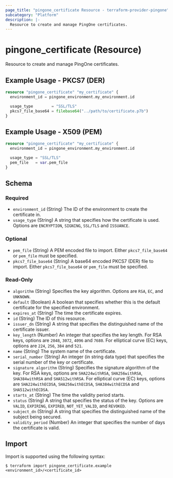 ```yaml
---
page_title: "pingone_certificate Resource - terraform-provider-pingone"
subcategory: "Platform"
description: |-
  Resource to create and manage PingOne certificates.
---
```


# pingone_certificate (Resource)

Resource to create and manage PingOne certificates.

## Example Usage - PKCS7 (DER)

```terraform
resource "pingone_certificate" "my_certificate" {
  environment_id = pingone_environment.my_environment.id

  usage_type        = "SSL/TLS"
  pkcs7_file_base64 = filebase64("../path/to/certificate.p7b")
}
```

## Example Usage - X509 (PEM)

```terraform
resource "pingone_certificate" "my_certificate" {
  environment_id = pingone_environment.my_environment.id

  usage_type = "SSL/TLS"
  pem_file   = var.pem_file
}
```

<!-- schema generated by tfplugindocs -->
## Schema

### Required

- `environment_id` (String) The ID of the environment to create the certificate in.
- `usage_type` (String) A string that specifies how the certificate is used. Options are `ENCRYPTION`, `SIGNING`, `SSL/TLS` and `ISSUANCE`.

### Optional

- `pem_file` (String) A PEM encoded file to import.  Either `pkcs7_file_base64` or `pem_file` must be specified.
- `pkcs7_file_base64` (String) A base64 encoded PKCS7 (DER) file to import.  Either `pkcs7_file_base64` or `pem_file` must be specified.

### Read-Only

- `algorithm` (String) Specifies the key algorithm. Options are `RSA`, `EC`, and `UNKNOWN`.
- `default` (Boolean) A boolean that specifies whether this is the default certificate for the specified environment.
- `expires_at` (String) The time the certificate expires.
- `id` (String) The ID of this resource.
- `issuer_dn` (String) A string that specifies the distinguished name of the certificate issuer.
- `key_length` (Number) An integer that specifies the key length. For RSA keys, options are `2048`, `3072`, `4096` and `7680`. For elliptical curve (EC) keys, options are `224`, `256`, `384` and `521`.
- `name` (String) The system name of the certificate.
- `serial_number` (String) An integer (in string data type) that specifies the serial number of the key or certificate.
- `signature_algorithm` (String) Specifies the signature algorithm of the key. For RSA keys, options are `SHA224withRSA`, `SHA256withRSA`, `SHA384withRSA` and `SHA512withRSA`. For elliptical curve (EC) keys, options are `SHA224withECDSA`, `SHA256withECDSA`, `SHA384withECDSA` and `SHA512withECDSA`.
- `starts_at` (String) The time the validity period starts.
- `status` (String) A string that specifies the status of the key. Options are `VALID`, `EXPIRING`, `EXPIRED`, `NOT_YET_VALID`, and `REVOKED`.
- `subject_dn` (String) A string that specifies the distinguished name of the subject being secured.
- `validity_period` (Number) An integer that specifies the number of days the certificate is valid.

## Import

Import is supported using the following syntax:

```shell
$ terraform import pingone_certificate.example <environment_id>/<certificate_id>
```
